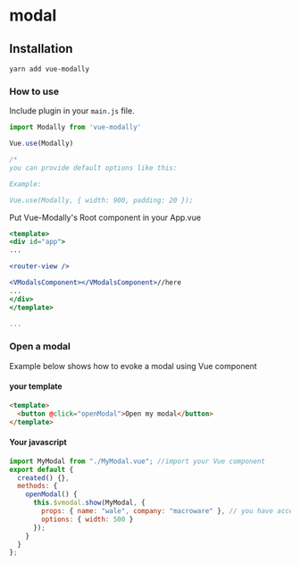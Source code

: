 # modal

## Installation

```
yarn add vue-modally
```

### How to use

Include plugin in your `main.js` file.

```javascript
import Modally from 'vue-modally'

Vue.use(Modally)

/*
you can provide default options like this:

Example:

Vue.use(Modally, { width: 900, padding: 20 });


```

Put Vue-Modally's Root component in your App.vue

```jsx
<template>
<div id="app">
...

<router-view />

<VModalsComponent></VModalsComponent>//here
...
</div>
</template>

...
```

### Open a modal

Example below shows how to evoke a modal using Vue component

#### your template

```html
<template>
  <button @click="openModal">Open my modal</button>
</template>
```

#### Your javascript

```javascript
import MyModal from "./MyModal.vue"; //import your Vue component
export default {
  created() {},
  methods: {
    openModal() {
      this.$vmodal.show(MyModal, {
        props: { name: "wale", company: "macroware" }, // you have access to this props in MyModal compoent
        options: { width: 500 }
      });
    }
  }
};
```
